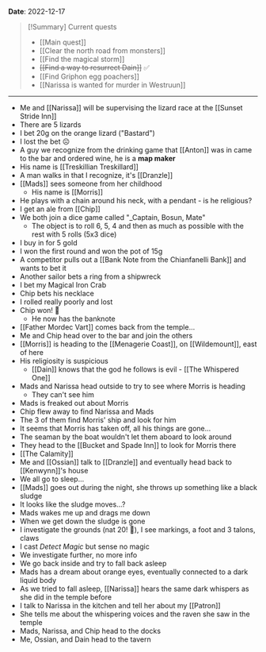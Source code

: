 **Date**: 2022-12-17

> [!Summary] Current quests
> - [[Main quest]]
> - [[Clear the north road from monsters]]
> - [[Find the magical storm]]
> - ~~[[Find a way to resurrect Dain]]~~ ✅
> - [[Find Griphon egg poachers]]
> - [[Narissa is wanted for murder in Westruun]]

---
- Me and [[Narissa]] will be supervising the lizard race at the [[Sunset Stride Inn]]
- There are 5 lizards
- I bet 20g on the orange lizard ("Bastard")
- I lost the bet ☹
- A guy we recognize from the drinking game that [[Anton]] was in came to the bar and ordered wine, he is a **map maker**
- His name is [[Treskillian Treskillard]]
- A man walks in that I recognize, it's [[Dranzle]]
- [[Mads]] sees someone from her childhood
	- His name is [[Morris]]
- He plays with a chain around his neck, with a pendant - is he religious?
- I get an ale from [[Chip]]
- We both join a dice game called "_Captain, Bosun, Mate"
	- The object is to roll 6, 5, 4 and then as much as possible with the rest with 5 rolls (5x3 dice)
- I buy in for 5 gold
- I won the first round and won the pot of 15g
- A competitor pulls out a [[Bank Note from the Chianfanelli Bank]] and wants to bet it
- Another sailor bets a ring from a shipwreck
- I bet my Magical Iron Crab
- Chip bets his necklace
- I rolled really poorly and lost
- Chip won! 🎉
	- He now has the banknote
- [[Father Mordec Vart]] comes back from the temple...
- Me and Chip head over to the bar and join the others
- [[Morris]] is heading to the [[Menagerie Coast]], on [[Wildemount]], east of here
- His religiosity is suspicious
	- [[Dain]] knows that the god he follows is evil - [[The Whispered One]]
- Mads and Narissa head outside to try to see where Morris is heading
	- They can't see him
- Mads is freaked out about Morris
- Chip flew away to find Narissa and Mads
- The 3 of them find Morris' ship and look for him
- It seems that Morris has taken off, all his things are gone...
- The seaman by the boat wouldn't let them aboard to look around
- They head to the [[Bucket and Spade Inn]] to look for Morris there
- [[The Calamity]]
- Me and [[Ossian]] talk to [[Dranzle]] and eventually head back to [[Kenwynn]]'s house
- We all go to sleep...
- [[Mads]] goes out during the night, she throws up something like a black sludge
- It looks like the sludge moves...?
- Mads wakes me up and drags me down
- When we get down the sludge is gone
- I investigate the grounds (nat 20! 🎲), I see markings, a foot and 3 talons, claws
- I cast _Detect Magic_ but sense no magic
- We investigate further, no more info
- We go back inside and try to fall back asleep
- Mads has a dream about orange eyes, eventually connected to a dark liquid body
- As we tried to fall asleep, [[Narissa]] hears the same dark whispers as she did in the temple before
- I talk to Narissa in the kitchen and tell her about my [[Patron]]
- She tells me about the whispering voices and the raven she saw in the temple
- Mads, Narissa, and Chip head to the docks
- Me, Ossian, and Dain head to the tavern